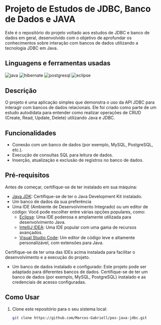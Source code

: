 # Projeto de Estudos de JDBC, Banco de Dados e JAVA

Este é o repositório do projeto voltado aos estudos de JDBC e banco de dados em geral, desenvolvido com o objetivo de aprofundar os conhecimentos sobre interação com bancos de dados utilizando a tecnologia JDBC em Java.

## Linguagens e ferramentas  usadas
<div >
    <img align="center" alt="java" src="https://img.shields.io/badge/Java-ED8B00?style=for-the-badge&logo=java&logoColor=white">
    <img align="center" alt="hibernate" src="https://img.shields.io/badge/Hibernate-59666C?style=for-the-badge&logo=Hibernate&logoColor=white">
     <img align="center" alt="postgresql" src="https://img.shields.io/badge/PostgreSQL-316192?style=for-the-badge&logo=postgresql&logoColor=white">
    <img align="center" alt="eclipse" src="https://img.shields.io/badge/Eclipse-2C2255?style=for-the-badge&logo=eclipse&logoColor=white">

    
## Descrição

O projeto é uma aplicação simples que demonstra o uso da API JDBC para interagir com bancos de dados relacionais. Ele foi criado como parte de um estudo autodidata para entender como realizar operações de CRUD (Create, Read, Update, Delete) utilizando Java e JDBC.

## Funcionalidades

- Conexão com um banco de dados (por exemplo, MySQL, PostgreSQL, etc.).
- Execução de consultas SQL para leitura de dados.
- Inserção, atualização e exclusão de registros no banco de dados.

## Pré-requisitos

Antes de começar, certifique-se de ter instalado em sua máquina:

- [Java JDK](https://www.oracle.com/java/technologies/javase-downloads.html): Certifique-se de ter o Java Development Kit instalado.
- Um banco de dados da sua preferência
- Uma IDE (Ambiente de Desenvolvimento Integrado) ou um editor de código: Você pode escolher entre várias opções populares, como:
  - [Eclipse](https://www.eclipse.org/downloads/): Uma IDE poderosa e amplamente utilizada para desenvolvimento Java.
  - [IntelliJ IDEA](https://www.jetbrains.com/idea/download/): Uma IDE popular com uma gama de recursos avançados.
  - [Visual Studio Code](https://code.visualstudio.com/download): Um editor de código leve e altamente personalizável, com extensões para Java.
 


Certifique-se de ter uma das IDEs acima instalada para facilitar o desenvolvimento e a execução do projeto.

- Um banco de dados instalado e configurado: Este projeto pode ser adaptado para diferentes bancos de dados. Certifique-se de ter um banco de dados (por exemplo, MySQL, PostgreSQL) instalado e as credenciais de acesso configuradas.

## Como Usar

1. Clone este repositório para o seu sistema local:
   ```sh
   git clone https://github.com/Marcos-Gabriell/pos-java-jdbc.git
